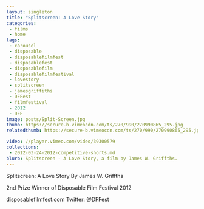 ```yaml
---
layout: singleton
title: "Splitscreen: A Love Story"
categories:
 - films
 - home
tags:
 - carousel
 - disposable
 - disposablefilmfest
 - disposablefest
 - disposablefilm
 - disposablefilmfestival
 - lovestory
 - splitscreen
 - jamesgriffiths
 - DFFest
 - filmfestival
 - 2012
 - DFF
image: posts/Split-Screen.jpg
thumb: https://secure-b.vimeocdn.com/ts/270/990/270990865_295.jpg
relatedthumb: https://secure-b.vimeocdn.com/ts/270/990/270990865_295.jpg

video: //player.vimeo.com/video/39300579
collections:
 - 2012-03-24-2012-competitive-shorts.md
blurb: Splitscreen - A Love Story, a film by James W. Griffths.
---
```


Splitscreen: A Love Story
By James W. Griffths

2nd Prize Winner of Disposable Film Festival 2012

disposablefilmfest.com
Twitter: @DFFest